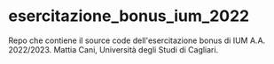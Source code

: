 # esercitazione_bonus_ium_2022
Repo che contiene il source code dell'esercitazione bonus di IUM A.A. 2022/2023. Mattia Cani, Università degli Studi di Cagliari.

